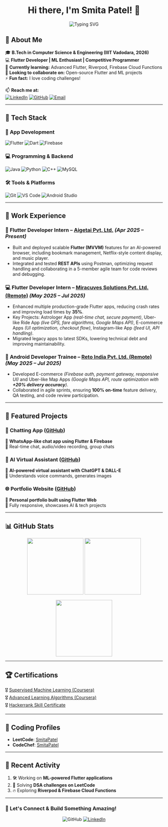 <h1 align="center">Hi there, I'm Smita Patel! 👋 </h1>  
<p align="center">
  <img src="https://readme-typing-svg.herokuapp.com?font=Fira+Code&pause=1000&color=F75C7E&center=true&width=700&lines=Flutter+Developer+%7C+ML+Enthusiast+%7C+Tech+Explorer" alt="Typing SVG" />
</p>

## 🎯 About Me  

🎓 **B.Tech in Computer Science & Engineering (IIIT Vadodara, 2026)**  
💻 **Flutter Developer | ML Enthusiast | Competitive Programmer**  
🌱 **Currently learning:** Advanced Flutter, Riverpod, Firebase Cloud Functions  
👯 **Looking to collaborate on:** Open-source Flutter and ML projects  
⚡ **Fun fact:** I love coding challenges!  

📫 **Reach me at:**  
[![LinkedIn](https://img.shields.io/badge/LinkedIn-%230077B5.svg?style=for-the-badge&logo=linkedin&logoColor=white)](https://www.linkedin.com/in/smita-patel-740162289/)   [![GitHub](https://img.shields.io/badge/GitHub-100000?style=for-the-badge&logo=github&logoColor=white)](https://github.com/SmitaPatel19)   [![Email](https://img.shields.io/badge/Email-D14836?style=for-the-badge&logo=gmail&logoColor=white)](mailto:miss.smitapatel04@gmail.com)  

---

## 🚀 Tech Stack  

### 📱 **App Development**  
![Flutter](https://img.shields.io/badge/Flutter-%2302569B.svg?style=for-the-badge&logo=Flutter&logoColor=white)   ![Dart](https://img.shields.io/badge/Dart-%230175C2.svg?style=for-the-badge&logo=dart&logoColor=white)   ![Firebase](https://img.shields.io/badge/Firebase-%23039BE5.svg?style=for-the-badge&logo=firebase)  

### 💻 **Programming & Backend**  
![Java](https://img.shields.io/badge/Java-%23ED8B00.svg?style=for-the-badge&logo=openjdk&logoColor=white)   ![Python](https://img.shields.io/badge/Python-3670A0?style=for-the-badge&logo=python&logoColor=white)   ![C++](https://img.shields.io/badge/C++-blue.svg?style=for-the-badge&logo=c%2B%2B)   ![MySQL](https://img.shields.io/badge/MySQL-%2300f.svg?style=for-the-badge&logo=mysql&logoColor=white)  

### 🛠️ **Tools & Platforms**  
![Git](https://img.shields.io/badge/Git-%23F05033.svg?style=for-the-badge&logo=git&logoColor=white)   ![VS Code](https://img.shields.io/badge/VS%20Code-%23007ACC.svg?style=for-the-badge&logo=visual-studio-code&logoColor=white)   ![Android Studio](https://img.shields.io/badge/Android%20Studio-%233DDC84.svg?style=for-the-badge&logo=android-studio&logoColor=white)  

---

## 💼 Work Experience  

### 🚀 **Flutter Developer Intern** – [Aigetai Pvt. Ltd.](https://drive.google.com/file/d/1tK-ynw6FVFz8jFjmWEbXK4UUkB0qLdWp/view?usp=sharing) *(Apr 2025 – Present)*  
- Built and deployed scalable **Flutter (MVVM)** features for an AI-powered browser, including bookmark management, Netflix-style content display, and music player.  
- Integrated and tested **REST APIs** using Postman, optimizing request handling and collaborating in a 5-member agile team for code reviews and debugging.  

### 💻 **Flutter Developer Intern** – [Miracuves Solutions Pvt. Ltd. (Remote)](https://drive.google.com/file/d/1zHXcnp6TmkkwxAAyadYqbR4A4DPxir9c/view?usp=sharing) *(May 2025 – Jul 2025)*  
- Enhanced multiple production-grade Flutter apps, reducing crash rates and improving load times by **35%**.  
- Key Projects: Astrologer App *(real-time chat, secure payment)*, Uber-like Ride App *(live GPS, fare algorithms, Google Maps API)*, E-commerce Apps *(UI optimization, checkout flow)*, Instagram-like App *(feed UI, API handling)*.  
- Migrated legacy apps to latest SDKs, lowering technical debt and improving maintainability.  

### 📱 **Android Developer Trainee** – [Reto India Pvt. Ltd. (Remote)](https://drive.google.com/file/d/1MyhcJcJG82vBFw9zUq5X28UDKKIDdoi8/view?usp=sharing) *(May 2025 – Jul 2025)*  
- Developed E-commerce *(Firebase auth, payment gateway, responsive UI)* and Uber-like Map Apps *(Google Maps API, route optimization with **+20% delivery accuracy**)*.  
- Collaborated in agile sprints, ensuring **100% on-time** feature delivery, QA testing, and code review participation.  

---

## 📌 Featured Projects  
### 📱 **Chatting App** ([GitHub](https://github.com/SmitaPatel19/My_Whatsapp))  
🔹 **WhatsApp-like chat app using Flutter & Firebase**  
🔹 Real-time chat, audio/video recording, group chats  

### 🤖 **AI Virtual Assistant** ([GitHub](https://github.com/SmitaPatel19/My-AI))  
🔹 **AI-powered virtual assistant with ChatGPT & DALL-E**  
🔹 Understands voice commands, generates images  

### 🌐 **Portfolio Website** ([GitHub](https://github.com/SmitaPatel19/MyPortfolio))  
🔹 **Personal portfolio built using Flutter Web**  
🔹 Fully responsive, showcases AI & tech projects  

---

## 📊 GitHub Stats  
<p align="center">
  <img src="https://github-readme-stats.vercel.app/api?username=SmitaPatel19&show_icons=true&theme=radical" height="180px" />
  <img src="https://github-readme-streak-stats.herokuapp.com/?user=SmitaPatel19&theme=radical" height="180px" />
</p>  

<p align="center">
  <img src="https://github-readme-stats.vercel.app/api/top-langs/?username=SmitaPatel19&layout=compact&theme=radical" height="180px" />
</p>  

---

## 🏆 Certifications  
🎖️ [Supervised Machine Learning (Coursera)](https://www.coursera.org/account/accomplishments/certificate/G4LV5J0HPAGF)  
🎖️ [Advanced Learning Algorithms (Coursera)](https://www.coursera.org/account/accomplishments/certificate/KMAJF0DRZWT4)  
🎖️ [Hackerrank Skill Certificate](https://www.hackerrank.com/certificates/0747b435d40f)  

---

## 🏅 Coding Profiles  
- **LeetCode**: [SmitaPatel](https://leetcode.com/SmitaPatel/)  
- **CodeChef**: [SmitaPatel](https://www.codechef.com/users/smitapatel19)  

---

## 📌 Recent Activity  
<!--START_SECTION:activity-->
1. 🛠️ Working on **ML-powered Flutter applications**  
2. 🎯 Solving **DSA challenges on LeetCode**  
3. 🔥 Exploring **Riverpod & Firebase Cloud Functions**  
<!--END_SECTION:activity-->

---

### 🌟 **Let's Connect & Build Something Amazing!** 

<p align="center">
  <img src="https://img.shields.io/badge/Follow%20Me%20on-GitHub-blue?style=for-the-badge&logo=github" alt="GitHub" />
  <a href="https://linkedin.com/in/smita-patel-740162289/">
    <img src="https://img.shields.io/badge/Connect%20on-LinkedIn-blue?style=for-the-badge&logo=linkedin" alt="LinkedIn" />
  </a>
</p>


<!--
**SmitaPatel19/SmitaPatel19** is a ✨ _special_ ✨ repository because its `README.md` (this file) appears on your GitHub profile.

Here are some ideas to get you started:

- 🔭 I’m currently working on ...
- 🌱 I’m currently learning ...
- 👯 I’m looking to collaborate on ...
- 🤔 I’m looking for help with ...
- 💬 Ask me about ...
- 📫 How to reach me: ...
- 😄 Pronouns: ...
- ⚡ Fun fact: ...
-->
